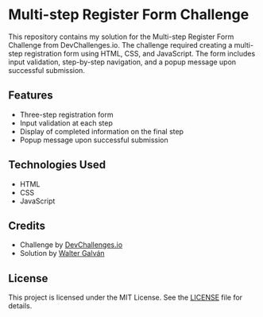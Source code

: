 # Multi-step Register Form Challenge

This repository contains my solution for the Multi-step Register Form Challenge from DevChallenges.io. The challenge required creating a multi-step registration form using HTML, CSS, and JavaScript. The form includes input validation, step-by-step navigation, and a popup message upon successful submission.

## Features
- Three-step registration form
- Input validation at each step
- Display of completed information on the final step
- Popup message upon successful submission

## Technologies Used
- HTML
- CSS
- JavaScript

## Credits
- Challenge by [DevChallenges.io](https://devchallenges.io/)
- Solution by [Walter Galván](https://github.com/Psagrox)

## License
This project is licensed under the MIT License. See the [LICENSE](/LICENSE) file for details.
